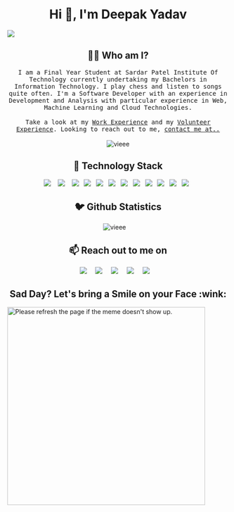 <h1 align="center">Hi 👋, I'm Deepak Yadav</h1>
<img src="https://i.imgur.com/Eu3NtrU.png">

<h2 align="center"> 👨‍💻 Who am I?</h2>
<p align="center">
  <samp>
I am a Final Year Student at Sardar Patel Institute Of Technology currently undertaking my Bachelors in Information Technology. I play chess and listen to songs quite often. I'm a Software Developer with an experience in Development and Analysis with particular experience in Web, Machine Learning and Cloud Technologies. 
  </samp><br><br>
  <samp>
Take a look at my <a href="./EXPERIENCE.md">Work Experience</a> and my <a href="./VOLUNTEER-EXPERIENCE.md">Volunteer Experience</a>. Looking to reach out to me, <a href="#contact">contact me at..</a>
   </samp>
  <br> <br>
  <img src="https://komarev.com/ghpvc/?username=vieee" alt="vieee" /> 
</p>

<h2 align="center"> 🔭 Technology Stack</h2>
<p align="center">
  <img src="https://img.shields.io/badge/node.js%20-%2343853D.svg?&style=for-the-badge&logo=node.js&logoColor=white" />&nbsp;&nbsp;&nbsp;
  <img src="https://img.shields.io/badge/react%20-%2300D9FF.svg?&style=for-the-badge&logo=react&logoColor=white" />&nbsp;&nbsp;&nbsp;
  <img src="https://img.shields.io/badge/javascript%20-%231572B6.svg?&style=for-the-badge&logo=javascript&logoColor=white" />&nbsp;&nbsp;
  <img src="https://img.shields.io/badge/mongodb%20-%ffdf87B6.svg?&style=for-the-badge&logo=mongodb&logoColor=white" />&nbsp;&nbsp;
  <img src="https://img.shields.io/badge/mysql%20-%2300D9FF.svg?&style=for-the-badge&logo=mysql&logoColor=white" />&nbsp;&nbsp;
  <img src="https://img.shields.io/badge/python%20-%231572B6.svg?&style=for-the-badge&logo=python&logoColor=white" />&nbsp;&nbsp;
  <img src="https://img.shields.io/badge/firebase%20-%97BC62FF.svg?&style=for-the-badge&logo=firebase&logoColor=white" />&nbsp;&nbsp;
  <img src="https://img.shields.io/badge/electron%20-%2343853D.svg?&style=for-the-badge&logo=electron&logoColor=white" />&nbsp;&nbsp;
  <img src="https://img.shields.io/badge/neo4j%20-%231572B6.svg?&style=for-the-badge&logo=neo4j&logoColor=white" />&nbsp;&nbsp;
  <img src="https://img.shields.io/badge/graphql%20-%9CC3D5FF.svg?&style=for-the-badge&logo=graphql&logoColor=white" />&nbsp;&nbsp;
  <img src="https://img.shields.io/badge/git%20-%231572B6.svg?&style=for-the-badge&logo=git&logoColor=white" />&nbsp;&nbsp;
  <img src="https://img.shields.io/badge/php%20-%EA738DFF.svg?&style=for-the-badge&logo=php&logoColor=white" />&nbsp;&nbsp; 
</p>

<h2 align="center">🐦 Github Statistics </h2>
<p align="center">
<img src="https://github-readme-stats.vercel.app/api?username=vieee&layout=compact&hide=html&theme=jolly" alt="vieee" />&nbsp;&nbsp;&nbsp;&nbsp;
</p>

<h2 align="center" id="contact">📫 Reach out to me on</h2>
<p align="center">
  <a target="_blank"href="https://www.linkedin.com/in/deepak-yadav-4a2b8518b"><img src="https://img.shields.io/badge/linkedin-%230077B5.svg?&style=for-the-badge&logo=linkedin&logoColor=white" /></a>&nbsp;&nbsp;&nbsp;&nbsp;
  <a target="_blank"href="https://twitter.com/DeepakY06982993"><img src="https://img.shields.io/badge/twitter-%231DA1F2.svg?&style=for-the-badge&logo=twitter&logoColor=white" /></a>&nbsp;&nbsp;&nbsp;&nbsp;
  <a href="mailto:dgyadav1782000@gmail.com?subject=Hello%20Deepak,%20From%20Github"><img src="https://img.shields.io/badge/gmail-%23D14836.svg?&style=for-the-badge&logo=gmail&logoColor=white" /></a>&nbsp;&nbsp;&nbsp;&nbsp;
  <a href="https://www.instagram.com/de.epaks9501/"><img src="https://img.shields.io/badge/instagram-%23D14836.svg?&style=for-the-badge&logo=instagram&logoColor=pink" /></a>&nbsp;&nbsp;&nbsp;&nbsp;
  <a href="https://www.facebook.com/cleverdeepak"><img src="https://img.shields.io/badge/facebook-%27D1203.svg?&style=for-the-badge&logo=hashnode&logoColor=blue" /></a>&nbsp;&nbsp;&nbsp;&nbsp;
</p>

<h2 align="center">Sad Day? Let's bring a Smile on your Face :wink:</h2>
<p style="margin: 0 auto;">
<img src='https://get-me-a-meme.herokuapp.com/' title="Meme" alt="Please refresh the page if the meme doesn't show up." height="450" /> 
</p>





